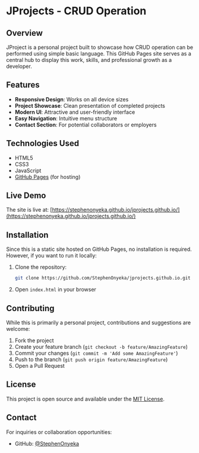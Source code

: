 # JProjects - CRUD Operation

## Overview

JProject is a personal project built to showcase how CRUD operation can be performed using simple basic language. This GitHub Pages site serves as a central hub to display this work, skills, and professional growth as a developer.

## Features

- **Responsive Design**: Works on all device sizes
- **Project Showcase**: Clean presentation of completed projects
- **Modern UI**: Attractive and user-friendly interface
- **Easy Navigation**: Intuitive menu structure
- **Contact Section**: For potential collaborators or employers

## Technologies Used

- HTML5
- CSS3
- JavaScript
- [GitHub Pages](https://pages.github.com/) (for hosting)

## Live Demo

The site is live at: [https://stephenonyeka.github.io/jprojects.github.io/](https://stephenonyeka.github.io/jprojects.github.io/)

## Installation

Since this is a static site hosted on GitHub Pages, no installation is required. However, if you want to run it locally:

1. Clone the repository:
   ```bash
   git clone https://github.com/StephenOnyeka/jprojects.github.io.git
   ```
2. Open `index.html` in your browser

## Contributing

While this is primarily a personal project, contributions and suggestions are welcome:

1. Fork the project
2. Create your feature branch (`git checkout -b feature/AmazingFeature`)
3. Commit your changes (`git commit -m 'Add some AmazingFeature'`)
4. Push to the branch (`git push origin feature/AmazingFeature`)
5. Open a Pull Request

## License

This project is open source and available under the [MIT License](LICENSE).

## Contact

For inquiries or collaboration opportunities:

- GitHub: [@StephenOnyeka](https://github.com/StephenOnyeka)
